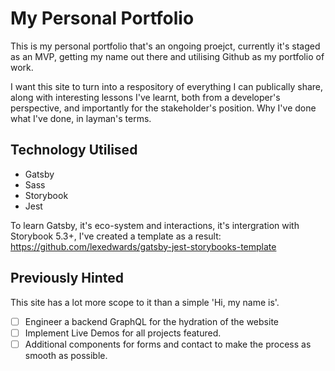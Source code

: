 
# My Personal Portfolio

This is my personal portfolio that's an ongoing proejct, currently it's staged
as an MVP, getting my name out there and utilising Github as my portfolio of work.

I want this site to turn into a respository of everything I can publically share, along with interesting lessons I've learnt, both from a developer's perspective, and importantly for the stakeholder's position. Why I've done what I've done, in layman's terms.

## Technology Utilised

* Gatsby
* Sass
* Storybook
* Jest

To learn Gatsby, it's eco-system and interactions, it's intergration with Storybook 5.3+, I've created a template as a result: <https://github.com/lexedwards/gatsby-jest-storybooks-template>

## Previously Hinted

This site has a lot more scope to it than a simple 'Hi, my name is'.

- [ ] Engineer a backend GraphQL for the hydration of the website
- [ ] Implement Live Demos for all projects featured.
- [ ] Additional components for forms and contact to make the process as smooth as possible.
